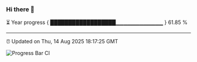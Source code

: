 ### Hi there 👋

⏳ Year progress { ██████████████████▁▁▁▁▁▁▁▁▁▁▁▁ } 61.85 %

---

⏰ Updated on Thu, 14 Aug 2025 18:17:25 GMT

![Progress Bar CI](https://github.com/Shyam-Makwana/GitHub-Actions-Demo/workflows/Progress%20Bar%20CI/badge.svg)
